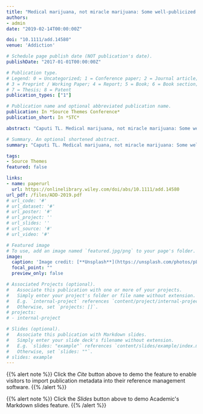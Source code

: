 ```yaml
---
title: "Medical marijuana, not miracle marijuana: Some well-publicized studies about medical marijuana don’t pass a reality check"
authors:
- admin
date: "2019-02-14T00:00:00Z"

doi: "10.1111/add.14580"
venue: 'Addiction'

# Schedule page publish date (NOT publication's date).
publishDate: "2017-01-01T00:00:00Z"

# Publication type.
# Legend: 0 = Uncategorized; 1 = Conference paper; 2 = Journal article;
# 3 = Preprint / Working Paper; 4 = Report; 5 = Book; 6 = Book section;
# 7 = Thesis; 8 = Patent
publication_types: ["1"]

# Publication name and optional abbreviated publication name.
publication: In *Source Themes Conference*
publication_short: In *STC*

abstract: "Caputi TL. Medical marijuana, not miracle marijuana: Some well-publicized studies about medical marijuana don’t pass a reality check. Addiction. 2019 June; 114(6):1128-1129. doi:10.1111/add.14580"

# Summary. An optional shortened abstract.
summary: "Caputi TL. Medical marijuana, not miracle marijuana: Some well-publicized studies about medical marijuana don’t pass a reality check. Addiction. 2019 June; 114(6):1128-1129. doi:10.1111/add.14580"

tags:
- Source Themes
featured: false

links:
- name: paperurl
  url: https://onlinelibrary.wiley.com/doi/abs/10.1111/add.14580
url_pdf: /files/ADD-2019.pdf
# url_code: '#'
# url_dataset: '#'
# url_poster: '#'
# url_project: ''
# url_slides: ''
# url_source: '#'
# url_video: '#'

# Featured image
# To use, add an image named `featured.jpg/png` to your page's folder. 
image:
  caption: 'Image credit: [**Unsplash**](https://unsplash.com/photos/pLCdAaMFLTE)'
  focal_point: ""
  preview_only: false

# Associated Projects (optional).
#   Associate this publication with one or more of your projects.
#   Simply enter your project's folder or file name without extension.
#   E.g. `internal-project` references `content/project/internal-project/index.md`.
#   Otherwise, set `projects: []`.
# projects:
# - internal-project

# Slides (optional).
#   Associate this publication with Markdown slides.
#   Simply enter your slide deck's filename without extension.
#   E.g. `slides: "example"` references `content/slides/example/index.md`.
#   Otherwise, set `slides: ""`.
# slides: example
---
```


{{% alert note %}}
Click the *Cite* button above to demo the feature to enable visitors to import publication metadata into their reference management software.
{{% /alert %}}

{{% alert note %}}
Click the *Slides* button above to demo Academic's Markdown slides feature.
{{% /alert %}}

<!-- Supplementary notes can be added here, including [code and math](https://sourcethemes.com/academic/docs/writing-markdown-latex/). -->


